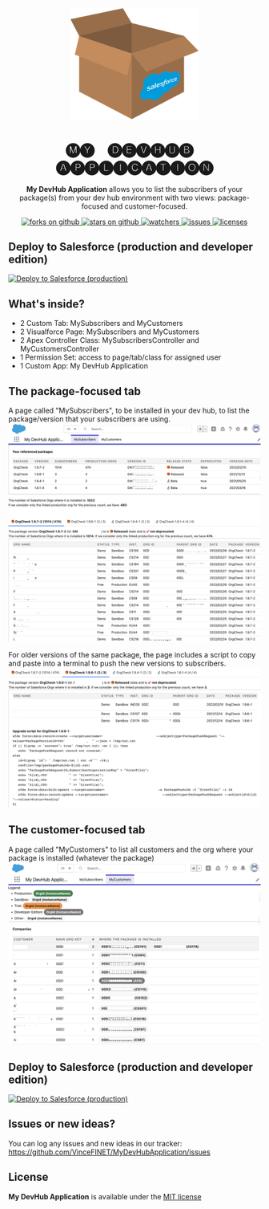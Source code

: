 
<div align="center">
  <img src="docs/mydevhubapp-icon.png" width="256" alt="My DevHub Application Logo" />
  <h1>
    🅜🅨 &nbsp;&nbsp; 🅓🅔🅥🅗🅤🅑 &nbsp;&nbsp; 🅐🅟🅟🅛🅘🅒🅐🅣🅘🅞🅝
  </h1>
  <p>
    <b>My DevHub Application</b> allows you to list the subscribers of your package(s) from your dev hub environment with two views: package-focused and customer-focused.
  </p>
  <a href="https://github.com/VinceFINET/MyDevHubApplication/network/members">
    <img alt="forks on github" src="https://img.shields.io/github/forks/VinceFINET/MyDevHubApplication?style=flat-square&logoColor=blue">
  </a>
  <a href="https://github.com/VinceFINET/MyDevHubApplication/stargazers">
    <img alt="stars on github" src="https://img.shields.io/github/stars/VinceFINET/MyDevHubApplication?style=flat-square">
  </a>
  <a href="https://github.com/VinceFINET/MyDevHubApplication/watchers">
    <img alt="watchers" src="https://img.shields.io/github/watchers/VinceFINET/MyDevHubApplication?style=flat-square">
  </a>
  <a href="https://github.com/VinceFINET/MyDevHubApplication/issues">
    <img alt="issues" src="https://img.shields.io/github/issues-raw/VinceFINET/MyDevHubApplication?style=flat-square">
  </a>
  <a href="https://opensource.org/licenses/MIT">
    <img alt="licenses" src="https://img.shields.io/badge/License-MIT-yellow.svg">
  </a>
</div>

## Deploy to Salesforce (production and developer edition)

<a href="https://githubsfdeploy.herokuapp.com/app/githubdeploy/VinceFINET/MyDevHubApplication?ref=master">
  <img alt="Deploy to Salesforce (production)" src="https://raw.githubusercontent.com/afawcett/githubsfdeploy/master/deploy.png">
</a>

## What's inside?

- 2 Custom Tab: MySubscribers and MyCustomers
- 2 Visualforce Page: MySubscribers and MyCustomers
- 2 Apex Controller Class: MySubscribersController and MyCustomersController
- 1 Permission Set: access to page/tab/class for assigned user
- 1 Custom App: My DevHub Application

## The package-focused tab

A page called "MySubscribers", to be installed in your dev hub, to list the package/version that your subscribers are using.
![Screenshot #1](/docs/MySubs.png)

For older versions of the same package, the page includes a script to copy and paste into a terminal to push the new versions to subscribers.
![Screenshot #1](/docs/MySubs2.png)

## The customer-focused tab

A page called "MyCustomers" to list all customers and the org where your package is installed (whatever the package)
![Screenshot #3](/docs/MyCusts.png)

## Deploy to Salesforce (production and developer edition)

<a href="https://githubsfdeploy.herokuapp.com/app/githubdeploy/VinceFINET/MyDevHubApplication?ref=master">
  <img alt="Deploy to Salesforce (production)" src="https://raw.githubusercontent.com/afawcett/githubsfdeploy/master/deploy.png">
</a>

## Issues or new ideas?

You can log any issues and new ideas in our tracker: https://github.com/VinceFINET/MyDevHubApplication/issues

## License

<b>My DevHub Application</b> is available under the [MIT license](LICENSE.md)
